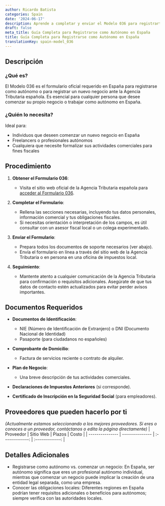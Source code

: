 ```yaml
---
author: Ricardo Batista
categories: Spain
date: '2024-06-17'
description: Aprende a completar y enviar el Modelo 036 para registrarte como autónomo o iniciar un negocio en España. Guía detallada y documentos requeridos.
draft: false
meta_title: Guía Completa para Registrarse como Autónomo en España
title: Guía Completa para Registrarse como Autónomo en España
translationKey: spain-model_036
---
```



## Descripción
### ¿Qué es?
El Modelo 036 es el formulario oficial requerido en España para registrarse como autónomo o para registrar un nuevo negocio ante la Agencia Tributaria española. Es esencial para cualquier persona que desee comenzar su propio negocio o trabajar como autónomo en España.

### ¿Quién lo necesita?
Ideal para:
- Individuos que deseen comenzar un nuevo negocio en España
- Freelancers o profesionales autónomos
- Cualquiera que necesite formalizar sus actividades comerciales para fines fiscales

## Procedimiento
1. **Obtener el Formulario 036**:
   - Visita el sitio web oficial de la Agencia Tributaria española para [acceder al Formulario 036](https://sede.agenciatributaria.gob.es/Sede/procedimientoini/G322.shtml).

2. **Completar el Formulario**:
   - Rellena las secciones necesarias, incluyendo tus datos personales, información comercial y tus obligaciones fiscales.
   - Si necesitas orientación o interpretación de los campos, es útil consultar con un asesor fiscal local o un colega experimentado.

3. **Enviar el Formulario**:
   - Prepara todos los documentos de soporte necesarios (ver abajo).
   - Envía el formulario en línea a través del sitio web de la Agencia Tributaria o en persona en una oficina de impuestos local.

4. **Seguimiento**:
   - Mantente atento a cualquier comunicación de la Agencia Tributaria para confirmación o requisitos adicionales. Asegúrate de que tus datos de contacto estén actualizados para evitar perder avisos importantes.

## Documentos Requeridos
- **Documentos de Identificación**:
  - NIE (Número de Identificación de Extranjero) o DNI (Documento Nacional de Identidad)
  - Pasaporte (para ciudadanos no españoles)

- **Comprobante de Domicilio**:
  - Factura de servicios reciente o contrato de alquiler.

- **Plan de Negocio**:
  - Una breve descripción de tus actividades comerciales.

- **Declaraciones de Impuestos Anteriores** (si corresponde).

- **Certificado de Inscripción en la Seguridad Social** (para empleadores).

## Proveedores que pueden hacerlo por ti
_(Actualmente estamos seleccionando a los mejores proveedores. Si eres o conoces a un proveedor, contáctanos o edita la página directamente)_
| Proveedor       |     Sitio Web    |     Plazos    |       Costo      |
| --------------- | --------------- |  :-------------: | :-------------: |

## Detalles Adicionales
- Registrarse como autónomo vs. comenzar un negocio: En España, ser autónomo significa que eres un profesional autónomo individual, mientras que comenzar un negocio puede implicar la creación de una entidad legal separada, como una empresa.
- Conocer las obligaciones locales: Diferentes regiones en España podrían tener requisitos adicionales o beneficios para autónomos; siempre verifica con las autoridades locales.
